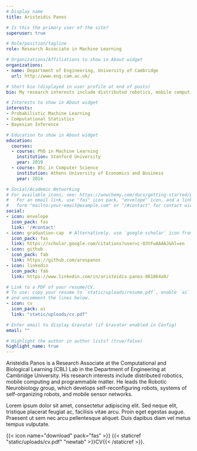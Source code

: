 ```yaml
---
# Display name
title: Aristeidis Panos

# Is this the primary user of the site?
superuser: true

# Role/position/tagline
role: Research Associate in Machine Learning

# Organizations/Affiliations to show in About widget
organizations:
- name: Department of Engineering, University of Cambridge
  url: http://www.eng.cam.ac.uk/

# Short bio (displayed in user profile at end of posts)
bio: My research interests include distributed robotics, mobile computing and programmable matter.

# Interests to show in About widget
interests:
- Probabilistic Machine Learning
- Computational Statistics
- Bayesian Inference

# Education to show in About widget
education:
  courses:
  - course: PhD in Machine Learning
    institution: Stanford University
    year: 2019
  - course: BSc in Computer Science
    institution: Athens University of Economics and Business
    year: 2014

# Social/Academic Networking
# For available icons, see: https://wowchemy.com/docs/getting-started/page-builder/#icons
#   For an email link, use "fas" icon pack, "envelope" icon, and a link in the
#   form "mailto:your-email@example.com" or "/#contact" for contact widget.
social:
- icon: envelope
  icon_pack: fas
  link: '/#contact'
- icon: graduation-cap  # Alternatively, use `google-scholar` icon from `ai` icon pack
  icon_pack: fas
  link: https://scholar.google.com/citations?user=L-O3tFwAAAAJ&hl=en
- icon: github
  icon_pack: fab
  link: https://github.com/arespanos
- icon: linkedin
  icon_pack: fab
  link: https://www.linkedin.com/in/aristeidis-panos-061864a9/

# Link to a PDF of your resume/CV.
# To use: copy your resume to `static/uploads/resume.pdf`, enable `ai` icons in `params.toml`, 
# and uncomment the lines below.
- icon: cv
  icon_pack: ai
  link: "static/uploads/cv.pdf"

# Enter email to display Gravatar (if Gravatar enabled in Config)
email: ""

# Highlight the author in author lists? (true/false)
highlight_name: true
---
```


Aristeidis Panos is a Research Associate at the Computational and Biological Learning (CBL) Lab in the Department of Engineering at Cambridge University. His research interests include distributed robotics, mobile computing and programmable matter. He leads the Robotic Neurobiology group, which develops self-reconfiguring robots, systems of self-organizing robots, and mobile sensor networks.

Lorem ipsum dolor sit amet, consectetur adipiscing elit. Sed neque elit, tristique placerat feugiat ac, facilisis vitae arcu. Proin eget egestas augue. Praesent ut sem nec arcu pellentesque aliquet. Duis dapibus diam vel metus tempus vulputate.

{{< icon name="download" pack="fas" >}} {{< staticref "static/uploads/cv.pdf" "newtab" >}}CV{{< /staticref >}}.
